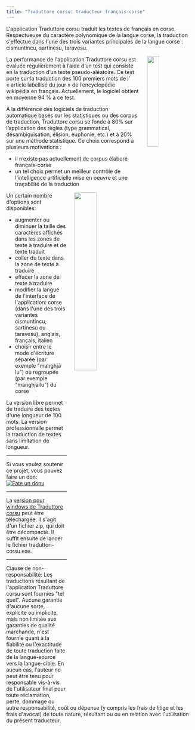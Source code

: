 ```yaml
---
title: "Traduttore corsu: traducteur français-corse"
---
```


L'application Traduttore corsu traduit les textes de français en corse. Respectueuse du caractère polynomique de la langue corse, la traduction s'effectue dans l'une des trois variantes principales de la langue corse : cismuntincu, sartinesu, taravesu.

<img align="right" width="25%" src="/images/icon.jpg" style="margin-left: 20px;">

La performance de l'application Traduttore corsu  est évaluée régulièrement à l’aide d’un test qui consiste en la traduction d’un texte pseudo-aléatoire. Ce test porte sur la traduction des 100 premiers mots de l’ « article labellisé du jour » de l’encyclopédie wikipédia en français. Actuellement, le logiciel obtient en moyenne 94 % à ce test.

À la différence des logiciels de traduction automatique basés sur les statistiques ou des corpus de traduction, Traduttore corsu se fonde à 80% sur l’application des règles (type grammatical, désambiguïsation, élision, euphonie, etc.) et à 20% sur une méthode statistique. Ce choix correspond à plusieurs motivations :
- il n’existe pas actuellement de corpus élaboré français-corse
- un tel choix permet un meilleur contrôle de l’intelligence artificielle mise en oeuvre et une traçabilité de la traduction

<img align="right" width="35%" src="/images/screenshot1.jpg" style="margin-left: 20px;">

Un certain nombre d'options sont disponibles:
- augmenter ou diminuer la taille des caractères affichés dans les zones de texte à traduire et de texte traduit
- coller du texte dans la zone de texte à traduire
- effacer la zone de texte à traduire 
- modifier la langue de l'interface de l'application: corse (dans l'une des trois variantes cismuntincu, sartinesu ou taravesu), anglais, français, italien
- choisir entre le mode d'écriture séparée (par exemple "manghjà lu") ou regroupée (par exemple "manghjallu") du corse

La version libre permet de traduire des textes d'une longueur de 100 mots. La version professionnelle permet la traduction de textes sans limitation de longueur.

<p></p>
<hr>
<p></p>

Si vous voulez soutenir ce projet, vous pouvez faire un don:
[![Fate un donu](https://img.shields.io/badge/Faire_un_don-PayPal-green.svg)](https://www.paypal.com/cgi-bin/webscr?cmd=_s-xclick&hosted_button_id=SG6CEM44PPBQ4)

<p></p>
<hr>
<p></p>

La [version pour windows de Traduttore corsu](/zip/traduttore-corsu.zip) peut être téléchargée. Il s'agit d'un fichier zip, qui doit être décompacté. Il suffit ensuite de lancer le fichier traduttori-corsu.exe.

<p></p>
<hr>
<p></p>

Clause de non-responsabilité: Les traductions résultant de l'application Traduttore corsu sont fournies "tel quel". Aucune garantie d'aucune sorte, explicite ou implicite, mais non limitée aux garanties de qualité marchande, n'est fournie quant à la fiabilité ou l'exactitude de toute traduction faite de la langue-source vers la langue-cible. En aucun cas, l'auteur ne peut être tenu pour responsable vis-à-vis de l'utilisateur final pour toute réclamation, perte, dommage ou autre responsabilité, coût ou dépense (y compris les frais de litige et les frais d'avocat) de toute nature, résultant ou ou en relation avec l'utilisation du présent traducteur.
